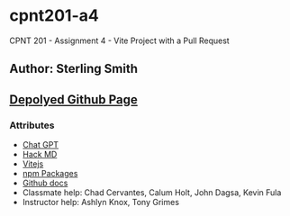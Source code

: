 # cpnt201-a4
CPNT 201 - Assignment 4 - Vite Project with a Pull Request

## Author: Sterling Smith

## [Depolyed Github Page]()

### Attributes
- [Chat GPT](https://chat.openai.com/auth/login)
- [Hack MD](https://hackmd.io/?nav=overview)
- [Vitejs](https://vitejs.dev/guide/)
- [npm Packages](https://www.npmjs.com/)
- [Github docs](https://docs.github.com/en/repositories/configuring-branches-and-merges-in-your-repository/managing-branches-in-your-repository/changing-the-default-branch)
- Classmate help: Chad Cervantes, Calum Holt, John Dagsa, Kevin Fula
- Instructor help: Ashlyn Knox, Tony Grimes
